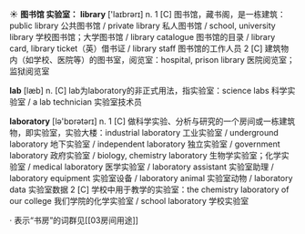 ☀ <span class="category">**图书馆 实验室：**</span>
<span class="vocabulary">**library**</span> ['laɪbrərɪ] 
<span class="definition">n. 1 [C] 图书馆，藏书阁，是一栋建筑：</span>public library 公共图书馆 / private library 私人图书馆 / school, university library 学校图书馆；大学图书馆 / library catalogue 图书馆的目录 / library card, library ticket（英）借书证 / library staff 图书馆的工作人员 <span class="definition">2 [C] 建筑物内（如学校、医院等）的图书室，阅览室：</span>hospital, prison library 医院阅览室；监狱阅览室

<span class="vocabulary">**lab**</span> [læb] 
<span class="definition">n. [C] lab为laboratory的非正式用法，指实验室：</span>science labs 科学实验室 / a lab technician 实验室技术员

<span class="vocabulary">**laboratory**</span> [lə'bɒrətərɪ] 
<span class="definition">n. 1 [C] 做科学实验、分析与研究的一个房间或一栋建筑物，即实验室，实验大楼：</span>industrial laboratory 工业实验室 / underground laboratory 地下实验室 / independent laboratory 独立实验室 / government laboratory 政府实验室 / biology, chemistry laboratory 生物学实验室；化学实验室 / medical laboratory 医学实验室 / laboratory assistant 实验室助理 / laboratory equipment 实验室设备 / laboratory animal 实验室动物 / laboratory data 实验室数据 <span class="definition">2 [C] 学校中用于教学的实验室：</span>the chemistry laboratory of our college 我们学院的化学实验室 / school laboratory 学校实验室

· 表示“书房”的词群见[[03房间用途]]
